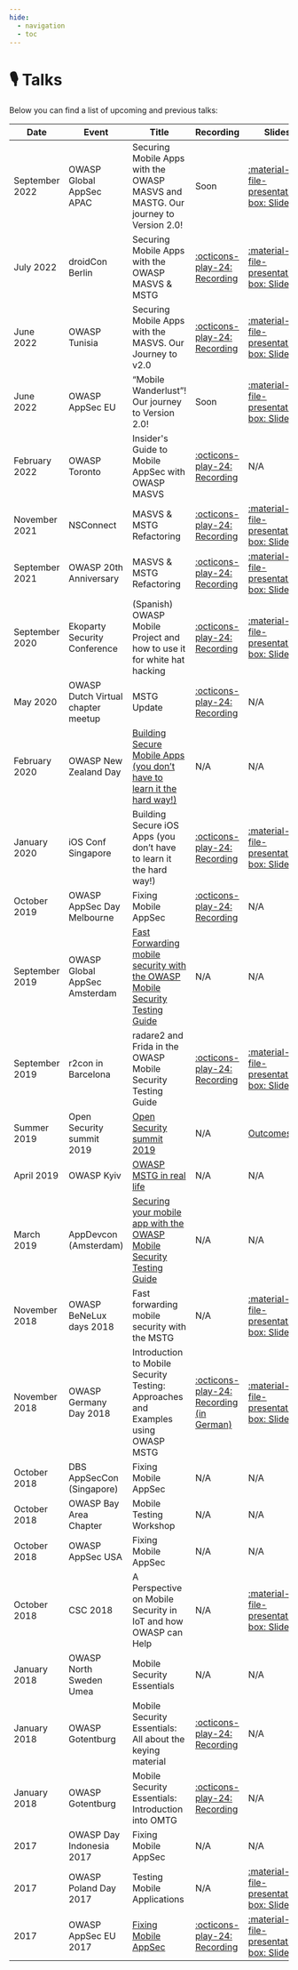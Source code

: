 ```yaml
---
hide:
  - navigation
  - toc
---
```


# &#127897; Talks

Below you can find a list of upcoming and previous talks:

| Date | Event | Title | Recording | Slides |
|---|-------|------------------|-----|-----|
| September 2022 | OWASP Global AppSec APAC | Securing Mobile Apps with the OWASP MASVS and MASTG. Our journey to Version 2.0! | Soon | [:material-file-presentation-box: Slides](https://drive.google.com/file/d/1jXBIOw0Tqsi2VvumtMHFGhwkh3nzLgS7/view?usp=sharing) |
| July 2022 | droidCon Berlin | Securing Mobile Apps with the OWASP MASVS & MSTG | [:octicons-play-24: Recording](https://www.droidcon.com/2022/08/02/securing-mobile-apps-with-owasp-masvs-mstg-3/) | [:material-file-presentation-box: Slides](https://drive.google.com/file/d/1ZWZ-6W08nMOGpi-7vAhwnS09HvMFqExw/view?usp=sharing) |
| June 2022 | OWASP Tunisia | Securing Mobile Apps with the MASVS. Our Journey to v2.0 | [:octicons-play-24: Recording](https://www.youtube.com/watch?v=mQbYm1UKNXE) | [:material-file-presentation-box: Slides](https://drive.google.com/file/d/1EhRjS8eW8s-RrQRatFXnsoZqNYTZsHm0/view?usp=sharing) |
| June 2022 | OWASP AppSec EU | “Mobile Wanderlust”! Our journey to Version 2.0! | Soon | [:material-file-presentation-box: Slides](https://drive.google.com/file/d/1XD29n2Rtu3hEjcm235ZqQpelQ0sJvgTw/view?usp=sharing) |
| February 2022 | OWASP Toronto | Insider's Guide to Mobile AppSec with OWASP MASVS | [:octicons-play-24: Recording](https://youtu.be/qddf7MSpdK4) | N/A |
| November 2021 | NSConnect | MASVS & MSTG Refactoring | [:octicons-play-24: Recording](https://events.bizzabo.com/NSConnect21/agenda/session/634089) | [:material-file-presentation-box: Slides](https://drive.google.com/file/d/18-SMIDaNFPKHK8V6wWQqvj0UTu4toteQ/view?usp=sharing) |
| September 2021 | OWASP 20th Anniversary | MASVS & MSTG Refactoring | [:octicons-play-24: Recording](https://youtu.be/DFkCiNE2-MY) | [:material-file-presentation-box: Slides](https://drive.google.com/file/d/1UAloD0oGn9sVcMc5qPkjfKDtyUlH46tp/view?usp=sharing) |
| September 2020 | Ekoparty Security Conference | (Spanish) OWASP Mobile Project and how to use it for white hat hacking | [:octicons-play-24: Recording](https://www.youtube.com/watch?v=Son1elZ_0bw) | [:material-file-presentation-box: Slides](https://docs.google.com/presentation/d/1DLN5osuMjTi4hpanipCglUxYkH_gvitNyJjuv6s7SRk/edit?usp=sharing) |
| May 2020 | OWASP Dutch Virtual chapter meetup | MSTG Update | [:octicons-play-24: Recording](https://youtu.be/cuB8TNT0rMw?t=1999) | N/A |
| February 2020 | OWASP New Zealand Day | [Building Secure Mobile Apps (you don’t have to learn it the hard way!)](https://owasp.org/www-event-2020-NewZealandDay/) |  N/A | N/A |
| January 2020 | iOS Conf Singapore | Building Secure iOS Apps (you don’t have to learn it the hard way!) | [:octicons-play-24: Recording](https://engineers.sg/video/building-secure-ios-apps-you-don-t-have-to-learn-it-the-hard-way-ios-conf-sg-2020--3932) | [:material-file-presentation-box: Slides](http://bit.ly/2QRrSZ2) |
| October 2019 | OWASP AppSec Day Melbourne | Fixing Mobile AppSec | [:octicons-play-24: Recording](https://youtu.be/Jm_i6I5B1HM) | N/A |
| September 2019 | OWASP Global AppSec Amsterdam | [Fast Forwarding mobile security with the OWASP Mobile Security Testing Guide](https://sched.co/TepC) | N/A | N/A |
| September 2019 | r2con in Barcelona | radare2 and Frida in the OWASP Mobile Security Testing Guide | [:octicons-play-24: Recording](https://www.youtube.com/watch?v=BXwWBoRmh_4) | [:material-file-presentation-box: Slides](https://github.com/radareorg/r2con2019/tree/master/talks/r2_and_frida_owasp_mstg) |
| Summer 2019 | Open Security summit 2019 | [Open Security summit 2019](https://drive.google.com/file/d/1IS610Y-M8kVC4bTgE2qrB2ikl_A85k-M/view?usp=sharing) | N/A | [Outcomes](https://drive.google.com/file/d/1NNK5iLXX3taRjRd6HhNzyUMomO3g8WmC/view?usp=sharing) |
| April 2019 | OWASP Kyiv | [OWASP MSTG in real life](https://www.youtube.com/watch?v=BTkXlsTQtlI&feature=youtu.be) | N/A | N/A |
| March 2019 | AppDevcon (Amsterdam) | [Securing your mobile app with the OWASP Mobile Security Testing Guide](https://appdevcon.nl/session/securing-your-mobile-app-with-the-owasp-mobile-security-testing-guide/) | N/A | N/A |
| November 2018 | OWASP BeNeLux days 2018 | Fast forwarding mobile security with the MSTG | N/A | [:material-file-presentation-box: Slides](https://drive.google.com/file/d/1B6ZnTHmnNJjChKPtYFGy9E5DO-WLAVVF/view?usp=sharing) |
| November 2018 | OWASP Germany Day 2018 | Introduction to Mobile Security Testing: Approaches and Examples using OWASP MSTG | [:octicons-play-24: Recording (in German)](https://www.youtube.com/watch?v=FKlj6uM0Qv8) | [:material-file-presentation-box: Slides](https://owasp.github.io/german-owasp-day/archive/2018/) |
| October 2018 | DBS AppSecCon (Singapore) | Fixing Mobile AppSec | N/A | N/A |
| October 2018 | OWASP Bay Area Chapter | Mobile Testing Workshop | N/A | N/A |
| October 2018 | OWASP AppSec USA | Fixing Mobile AppSec | N/A | N/A |
| October 2018 | CSC 2018 | A Perspective on Mobile Security in IoT and how OWASP can Help | N/A | [:material-file-presentation-box: Slides](https://fr.slideshare.net/RomualdSZKUDLAREK/mobile-security-at-owasp-masvs-and-mstg)
| January 2018 | OWASP North Sweden Umea | Mobile Security Essentials | N/A | N/A |
| January 2018 | OWASP Gotentburg | Mobile Security Essentials: All about the keying material | [:octicons-play-24: Recording](https://www.youtube.com/watch?v=Yeybnej03lw) | N/A |
| January 2018 | OWASP Gotentburg | Mobile Security Essentials: Introduction into OMTG | [:octicons-play-24: Recording](https://www.youtube.com/watch?v=HLeAIScDMNM) | N/A |
| 2017 | OWASP Day Indonesia 2017 | Fixing Mobile AppSec | N/A | N/A |
| 2017 | OWASP Poland Day 2017 | Testing Mobile Applications  | N/A | [:material-file-presentation-box: Slides](https://www.slideshare.net/OWASP_Poland/owasp-poland-day-owasp-for-testing-mobile-applications) |
| 2017 | OWASP AppSec EU 2017 | [Fixing Mobile AppSec](http://sched.co/A66j) | [:octicons-play-24: Recording](https://www.youtube.com/watch?v=THJVzf-u7Iw) | [:material-file-presentation-box: Slides](https://2017.appsec.eu/presos/Developer/Fixing%20Mobile%20AppSec%20The%20OWASP%20Mobile%20Project-%20Bernhard%20Mueller%20and%20Sven%20Schleier%20-%20OWASP_AppSec-Eu_2017.pdf) |
